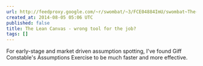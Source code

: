 ```yaml
---
url: http://feedproxy.google.com/~r/swombat/~3/FCE04884ImU/swombat~The-Lean-Canvas-wrong-tool-for-the-job
created_at: 2014-08-05 05:06 UTC
published: false
title: The Lean Canvas - wrong tool for the job?
tags: []
---
```


For early-stage and market driven assumption spotting, I've found Giff Constable's Assumptions Exercise to be much faster and more effective.
